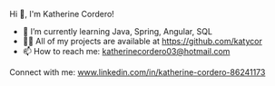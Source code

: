 Hi 👋, I'm Katherine Cordero!

- 🌱 I’m currently learning Java, Spring, Angular, SQL
- 👨‍💻 All of my projects are available at https://github.com/katycor
- 📫 How to reach me: katherinecordero03@hotmail.com

Connect with me:
www.linkedin.com/in/katherine-cordero-86241173

